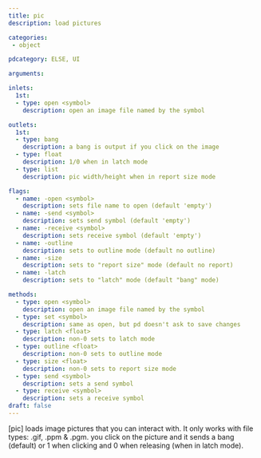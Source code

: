 ```yaml
---
title: pic
description: load pictures

categories:
 - object

pdcategory: ELSE, UI

arguments:

inlets:
  1st:
  - type: open <symbol>
    description: open an image file named by the symbol

outlets:
  1st:
  - type: bang
    description: a bang is output if you click on the image
  - type: float
    description: 1/0 when in latch mode
  - type: list
    description: pic width/height when in report size mode

flags:
  - name: -open <symbol>
    description: sets file name to open (default 'empty')
  - name: -send <symbol>
    description: sets send symbol (default 'empty')
  - name: -receive <symbol>
    description: sets receive symbol (default 'empty')
  - name: -outline
    description: sets to outline mode (default no outline)
  - name: -size
    description: sets to "report size" mode (default no report)
  - name: -latch
    description: sets to "latch" mode (default "bang" mode)

methods:
  - type: open <symbol>
    description: open an image file named by the symbol
  - type: set <symbol>
    description: same as open, but pd doesn't ask to save changes
  - type: latch <float>
    description: non-0 sets to latch mode
  - type: outline <float>
    description: non-0 sets to outline mode
  - type: size <float>
    description: non-0 sets to report size mode
  - type: send <symbol>
    description: sets a send symbol
  - type: receive <symbol>
    description: sets a receive symbol
draft: false
---
```


[pic] loads image pictures that you can interact with. It only works with file types: .gif, .ppm & .pgm. you click on the picture and it sends a bang (default) or 1 when clicking and 0 when releasing (when in latch mode).

